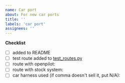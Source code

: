 ```yaml
---
name: Car port
about: For new car ports
title: ''
labels: 'car port'
assignees: ''
---
```


**Checklist**

- [ ] added to README
- [ ] test route added to [test_routes.py](https://github.com/commaai/openpilot/blob/master/selfdrive/test/test_models.py)
- [ ] route with openpilot:
- [ ] route with stock system:
- [ ] car harness used (if comma doesn't sell it, put N/A):
